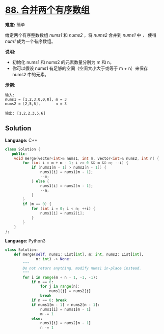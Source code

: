 # [88. 合并两个有序数组](https://leetcode-cn.com/problems/merge-sorted-array/)

**难度:** 简单

给定两个有序整数数组 *nums1* 和 *nums2* ，将 *nums2* 合并到 *nums1* 中 *，* 使得 *num1* 成为一个有序数组。

 **说明:** 
- 初始化 nums1 和 nums2 的元素数量分别为 m 和 n。
- 你可以假设 nums1 有足够的空间（空间大小大于或等于 m + n）来保存 nums2 中的元素。

 **示例:** 

```
输入:
nums1 = [1,2,3,0,0,0], m = 3
nums2 = [2,5,6],       n = 3

输出: [1,2,2,3,5,6]
```

## Solution


**Language:** C++
```C++
class Solution {
   public:
    void merge(vector<int>& nums1, int m, vector<int>& nums2, int n) {
        for (int i = m + n - 1; i >= 0 && m && n; --i) {
            if (nums1[m - 1] > nums2[n - 1]) {
                nums1[i] = nums1[m - 1];
                --m;
            } else {
                nums1[i] = nums2[n - 1];
                --n;
            }
        }
        if (m == 0) {
            for (int i = 0; i < n; ++i) {
                nums1[i] = nums2[i];
            }
        }
    }
};

```

**Language:** Python3
```Python
class Solution:
    def merge(self, nums1: List[int], m: int, nums2: List[int],
              n: int) -> None:
        """
        Do not return anything, modify nums1 in-place instead.
        """
        for i in range(m + n - 1, -1, -1):
            if m == 0:
                for j in range(n):
                    nums1[j] = nums2[j]
                break
            if n == 0: break
            if nums1[m - 1] > nums2[n - 1]:
                nums1[i] = nums1[m - 1]
                m -= 1
            else:
                nums1[i] = nums2[n - 1]
                n -= 1

```